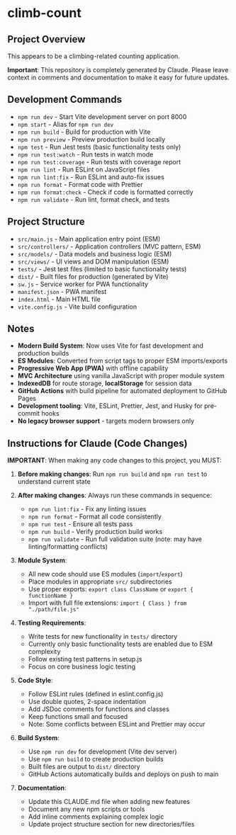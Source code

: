 # climb-count

## Project Overview

This appears to be a climbing-related counting application.

**Important**: This repository is completely generated by Claude. Please leave context in comments and documentation to make it easy for future updates.

## Development Commands

- `npm run dev` - Start Vite development server on port 8000
- `npm start` - Alias for `npm run dev`
- `npm run build` - Build for production with Vite
- `npm run preview` - Preview production build locally
- `npm test` - Run Jest tests (basic functionality tests only)
- `npm run test:watch` - Run tests in watch mode
- `npm run test:coverage` - Run tests with coverage report
- `npm run lint` - Run ESLint on JavaScript files
- `npm run lint:fix` - Run ESLint and auto-fix issues
- `npm run format` - Format code with Prettier
- `npm run format:check` - Check if code is formatted correctly
- `npm run validate` - Run lint, format check, and tests

## Project Structure

- `src/main.js` - Main application entry point (ESM)
- `src/controllers/` - Application controllers (MVC pattern, ESM)
- `src/models/` - Data models and business logic (ESM)
- `src/views/` - UI views and DOM manipulation (ESM)
- `tests/` - Jest test files (limited to basic functionality tests)
- `dist/` - Built files for production (generated by Vite)
- `sw.js` - Service worker for PWA functionality
- `manifest.json` - PWA manifest
- `index.html` - Main HTML file
- `vite.config.js` - Vite build configuration

## Notes

- **Modern Build System**: Now uses Vite for fast development and production builds
- **ES Modules**: Converted from script tags to proper ESM imports/exports
- **Progressive Web App (PWA)** with offline capability
- **MVC Architecture** using vanilla JavaScript with proper module system
- **IndexedDB** for route storage, **localStorage** for session data
- **GitHub Actions** with build pipeline for automated deployment to GitHub Pages
- **Development tooling**: Vite, ESLint, Prettier, Jest, and Husky for pre-commit hooks
- **No legacy browser support** - targets modern browsers only

## Instructions for Claude (Code Changes)

**IMPORTANT**: When making any code changes to this project, you MUST:

1. **Before making changes**: Run `npm run build` and `npm run test` to understand current state
2. **After making changes**: Always run these commands in sequence:
   - `npm run lint:fix` - Fix any linting issues
   - `npm run format` - Format all code consistently  
   - `npm run test` - Ensure all tests pass
   - `npm run build` - Verify production build works
   - `npm run validate` - Run full validation suite (note: may have linting/formatting conflicts)

3. **Module System**:
   - All new code should use ES modules (`import`/`export`)
   - Place modules in appropriate `src/` subdirectories
   - Use proper exports: `export class ClassName` or `export { functionName }`
   - Import with full file extensions: `import { Class } from "./path/file.js"`

4. **Testing Requirements**:
   - Write tests for new functionality in `tests/` directory
   - Currently only basic functionality tests are enabled due to ESM complexity
   - Follow existing test patterns in setup.js
   - Focus on core business logic testing

5. **Code Style**:
   - Follow ESLint rules (defined in eslint.config.js) 
   - Use double quotes, 2-space indentation
   - Add JSDoc comments for functions and classes
   - Keep functions small and focused
   - Note: Some conflicts between ESLint and Prettier may occur

6. **Build System**:
   - Use `npm run dev` for development (Vite dev server)
   - Use `npm run build` to create production builds
   - Built files are output to `dist/` directory
   - GitHub Actions automatically builds and deploys on push to main

7. **Documentation**:
   - Update this CLAUDE.md file when adding new features
   - Document any new npm scripts or tools
   - Add inline comments explaining complex logic
   - Update project structure section for new directories/files
